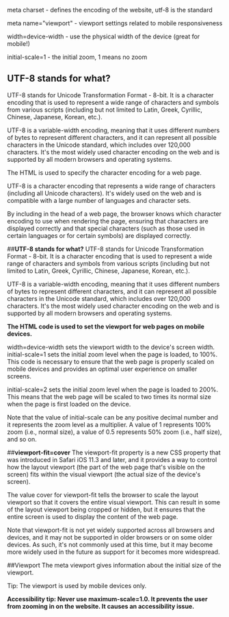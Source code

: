 <meta charset="utf-8">
<meta name="viewport" content="width=device-width, initial-scale=1">
<!--
  The above 2 meta tags *must* come first in the <head>
  to consistently ensure proper document rendering.
  Any other head element should come *after* these tags.
 -->
<title>Page Title</title>

meta charset - defines the encoding of the website, utf-8 is the standard

meta name="viewport" - viewport settings related to mobile responsiveness

width=device-width - use the physical width of the device (great for mobile!)

initial-scale=1 - the initial zoom, 1 means no zoom

## **UTF-8 stands for what?**

UTF-8 stands for Unicode Transformation Format - 8-bit. It is a character encoding that is used to represent a wide range of characters 
and symbols from various scripts (including but not limited to Latin, Greek, Cyrillic, Chinese, Japanese, Korean, etc.).

UTF-8 is a variable-width encoding, meaning that it uses different numbers of bytes to represent different characters, and it can represent 
all possible characters in the Unicode standard, which includes over 120,000 characters. It's the most widely used character encoding on the 
web and is supported by all modern browsers and operating systems.

The HTML <meta charset="UTF-8"> is used to specify the character encoding for a web page.

UTF-8 is a character encoding that represents a wide range of characters (including all Unicode characters). It's widely used on the web and is compatible with a large number of languages and character sets.

By including <meta charset="UTF-8"> in the head of a web page, the browser knows which character encoding to use when rendering the page, ensuring that characters are displayed correctly and that special characters (such as those used in certain languages or for certain symbols) are displayed correctly.




##**UTF-8 stands for what?**
UTF-8 stands for Unicode Transformation Format - 8-bit. It is a character encoding that is used to represent a wide range of characters 
and symbols from various scripts (including but not limited to Latin, Greek, Cyrillic, Chinese, Japanese, Korean, etc.).

UTF-8 is a variable-width encoding, meaning that it uses different numbers of bytes to represent different characters, 
and it can represent all possible characters in the Unicode standard, which includes over 120,000 characters. 
It's the most widely used character encoding on the web and is supported by all modern browsers and operating systems.


**The HTML code <meta name="viewport" content="width=device-width, initial-scale=1"> is used to set the viewport for web pages on mobile devices.**

width=device-width sets the viewport width to the device's screen width.
initial-scale=1 sets the initial zoom level when the page is loaded, to 100%.
This code is necessary to ensure that the web page is properly scaled on mobile devices and provides an optimal user experience on smaller screens.

initial-scale=2 sets the initial zoom level when the page is loaded to 200%. 
This means that the web page will be scaled to two times its normal size when the page is first loaded on the device.

Note that the value of initial-scale can be any positive decimal number and it represents the zoom level as a multiplier. 
A value of 1 represents 100% zoom (i.e., normal size), a value of 0.5 represents 50% zoom (i.e., half size), and so on.


##**viewport-fit=cover**
The viewport-fit property is a new CSS property that was introduced in Safari iOS 11.3 and later, and it provides a way to control how the 
layout viewport (the part of the web page that's visible on the screen) fits within the visual viewport (the actual size of the device's screen).

The value cover for viewport-fit tells the browser to scale the layout viewport so that it covers the entire visual viewport. This can result in some of the layout viewport being cropped or hidden, but it ensures that the entire screen is used to display the content of the web page.

Note that viewport-fit is not yet widely supported across all browsers and devices, and it may not be supported in older browsers or on some older devices. 
As such, it's not commonly used at this time, but it may become more widely used in the future as support for it becomes more widespread.

##Viewport
The meta viewport gives information about the initial size of the viewport.

Tip: The viewport is used by mobile devices only.

**Accessibility tip: Never use maximum-scale=1.0. It prevents the user from zooming in on the website. It causes an accessibility issue.**
